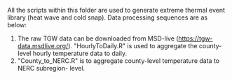 All the scripts within this folder are used to generate extreme thermal event library (heat wave and cold snap). Data processing sequences are as below: 
1. The raw TGW data can be downloaded from MSD-live (https://tgw-data.msdlive.org/).
   "HourlyToDaily.R" is used to aggregate the county-level hourly temperature data to daily.
2. "County_to_NERC.R" is to aggregate county-level temperature data to NERC subregion- level.
